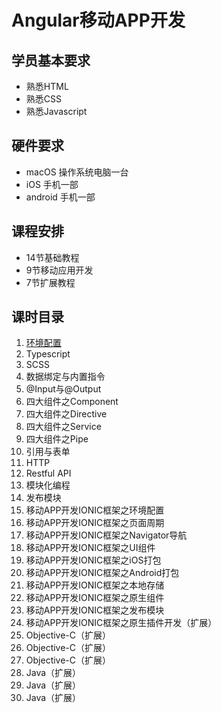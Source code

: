 # Angular移动APP开发

## 学员基本要求

- 熟悉HTML
- 熟悉CSS
- 熟悉Javascript

## 硬件要求
- macOS 操作系统电脑一台
- iOS 手机一部
- android 手机一部

## 课程安排
- 14节基础教程
- 9节移动应用开发
- 7节扩展教程

## 课时目录

1. [环境配置](./docs/1.md)
2. Typescript
3. SCSS
4. 数据绑定与内置指令
5. @Input与@Output
6. 四大组件之Component
7. 四大组件之Directive
8. 四大组件之Service
9. 四大组件之Pipe
10. 引用与表单
11. HTTP
12. Restful API
13. 模块化编程
14. 发布模块
15. 移动APP开发IONIC框架之环境配置
16. 移动APP开发IONIC框架之页面周期
17. 移动APP开发IONIC框架之Navigator导航
18. 移动APP开发IONIC框架之UI组件
19. 移动APP开发IONIC框架之iOS打包
20. 移动APP开发IONIC框架之Android打包
21. 移动APP开发IONIC框架之本地存储
22. 移动APP开发IONIC框架之原生组件
23. 移动APP开发IONIC框架之发布模块
24. 移动APP开发IONIC框架之原生插件开发（扩展）
25. Objective-C（扩展）
26. Objective-C（扩展）
27. Objective-C（扩展）
28. Java（扩展）
29. Java（扩展）
30. Java（扩展）